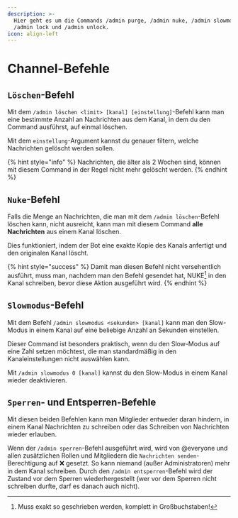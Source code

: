 ```yaml
---
description: >-
  Hier geht es um die Commands /admin purge, /admin nuke, /admin slowmode,
  /admin lock und /admin unlock.
icon: align-left
---
```


# Channel-Befehle

## `Löschen`-Befehl

Mit dem `/admin löschen <limit> [kanal] [einstellung]`-Befehl kann man eine bestimmte Anzahl an Nachrichten aus dem Kanal, in dem du den Command ausführst, auf einmal löschen.

Mit dem `einstellung`-Argument kannst du genauer filtern, welche Nachrichten gelöscht werden sollen.

{% hint style="info" %}
Nachrichten, die älter als 2 Wochen sind, können mit diesem Command in der Regel nicht mehr gelöscht werden.
{% endhint %}

## `Nuke`-Befehl

Falls die Menge an Nachrichten, die man mit dem `/admin löschen`-Befehl löschen kann, nicht ausreicht, kann man mit diesem Command **alle Nachrichten** aus einem Kanal löschen.

Dies funktioniert, indem der Bot eine exakte Kopie des Kanals anfertigt und den originalen Kanal löscht.

{% hint style="success" %}
Damit man diesen Befehl nicht versehentlich ausführt, muss man, nachdem man den Befehl gesendet hat, NUKE[^1] in den Kanal schreiben, bevor diese Aktion ausgeführt wird.
{% endhint %}

## `Slowmodus`-Befehl

Mit dem Befehl `/admin slowmodus <sekunden> [kanal]` kann man den Slow-Modus in einem Kanal auf eine beliebige Anzahl an Sekunden einstellen.

Dieser Command ist besonders praktisch, wenn du den Slow-Modus auf eine Zahl setzen möchtest, die man standardmäßig in den Kanaleinstellungen nicht auswählen kann.

Mit `/admin slowmodus 0 [kanal]` kannst du den Slow-Modus in einem Kanal wieder deaktivieren.

## `Sperren`- und Entsperren-Befehle

Mit diesen beiden Befehlen kann man Mitglieder entweder daran hindern, in einem Kanal Nachrichten zu schreiben oder das Schreiben von Nachrichten wieder erlauben.

Wenn der `/admin sperren`-Befehl ausgeführt wird, wird von @everyone und allen zusätzlichen Rollen und Mitgliedern die `Nachrichten senden`-Berechtigung auf ❌ gesetzt. So kann niemand (außer Administratoren) mehr in dem Kanal schreiben. Durch den `/admin entsperren`-Befehl wird der Zustand vor dem Sperren wiederhergestellt (wer vor dem Sperren nicht schreiben durfte, darf es danach auch nicht).

[^1]: Muss exakt so geschrieben werden, komplett in Großbuchstaben!
